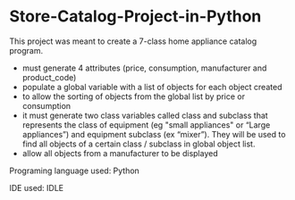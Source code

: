 # Store-Catalog-Project-in-Python

This project was meant to create a 7-class home appliance catalog program.

- must generate 4 attributes (price, consumption, manufacturer and product_code)
- populate a global variable with a list of objects for each object created
- to allow the sorting of objects from the global list by price or consumption
- it must generate two class variables called class and subclass that represents the class of equipment (eg "small appliances" or “Large appliances”) and equipment subclass (ex “mixer”). They will be used to find all objects of a certain class / subclass in global object list.
- allow all objects from a manufacturer to be displayed

Programing language used: Python

IDE used: IDLE
